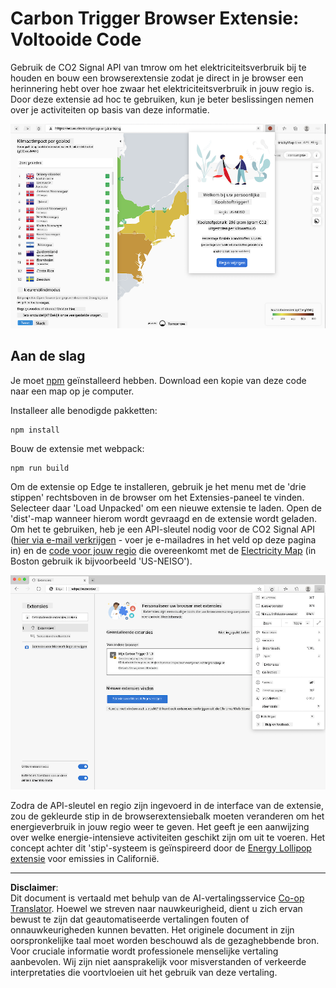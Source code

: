 <!--
CO_OP_TRANSLATOR_METADATA:
{
  "original_hash": "fab4e6b4f0efcd587a9029d82991f597",
  "translation_date": "2025-08-27T20:51:38+00:00",
  "source_file": "5-browser-extension/solution/README.md",
  "language_code": "nl"
}
-->
# Carbon Trigger Browser Extensie: Voltooide Code

Gebruik de CO2 Signal API van tmrow om het elektriciteitsverbruik bij te houden en bouw een browserextensie zodat je direct in je browser een herinnering hebt over hoe zwaar het elektriciteitsverbruik in jouw regio is. Door deze extensie ad hoc te gebruiken, kun je beter beslissingen nemen over je activiteiten op basis van deze informatie.

![extensie screenshot](../../../../translated_images/extension-screenshot.0e7f5bfa110e92e3875e1bc9405edd45a3d2e02963e48900adb91926a62a5807.nl.png)

## Aan de slag

Je moet [npm](https://npmjs.com) geïnstalleerd hebben. Download een kopie van deze code naar een map op je computer.

Installeer alle benodigde pakketten:

```
npm install
```

Bouw de extensie met webpack:

```
npm run build
```

Om de extensie op Edge te installeren, gebruik je het menu met de 'drie stippen' rechtsboven in de browser om het Extensies-paneel te vinden. Selecteer daar 'Load Unpacked' om een nieuwe extensie te laden. Open de 'dist'-map wanneer hierom wordt gevraagd en de extensie wordt geladen. Om het te gebruiken, heb je een API-sleutel nodig voor de CO2 Signal API ([hier via e-mail verkrijgen](https://www.co2signal.com/) - voer je e-mailadres in het veld op deze pagina in) en de [code voor jouw regio](http://api.electricitymap.org/v3/zones) die overeenkomt met de [Electricity Map](https://www.electricitymap.org/map) (in Boston gebruik ik bijvoorbeeld 'US-NEISO').

![installeren](../../../../translated_images/install-on-edge.78634f02842c48283726c531998679a6f03a45556b2ee99d8ff231fe41446324.nl.png)

Zodra de API-sleutel en regio zijn ingevoerd in de interface van de extensie, zou de gekleurde stip in de browserextensiebalk moeten veranderen om het energieverbruik in jouw regio weer te geven. Het geeft je een aanwijzing over welke energie-intensieve activiteiten geschikt zijn om uit te voeren. Het concept achter dit 'stip'-systeem is geïnspireerd door de [Energy Lollipop extensie](https://energylollipop.com/) voor emissies in Californië.

---

**Disclaimer**:  
Dit document is vertaald met behulp van de AI-vertalingsservice [Co-op Translator](https://github.com/Azure/co-op-translator). Hoewel we streven naar nauwkeurigheid, dient u zich ervan bewust te zijn dat geautomatiseerde vertalingen fouten of onnauwkeurigheden kunnen bevatten. Het originele document in zijn oorspronkelijke taal moet worden beschouwd als de gezaghebbende bron. Voor cruciale informatie wordt professionele menselijke vertaling aanbevolen. Wij zijn niet aansprakelijk voor misverstanden of verkeerde interpretaties die voortvloeien uit het gebruik van deze vertaling.